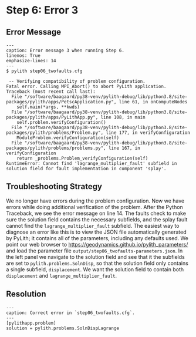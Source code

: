 # Step 6: Error 3

## Error Message

```{code-block} console
---
caption: Error message 3 when running Step 6.
linenos: True
emphasize-lines: 14
---
$ pylith step06_twofaults.cfg

 -- Verifying compatibility of problem configuration.
Fatal error. Calling MPI_Abort() to abort PyLith application.
Traceback (most recent call last):
  File "/software/baagaard/py38-venv/pylith-debug/lib/python3.8/site-packages/pylith/apps/PetscApplication.py", line 61, in onComputeNodes
    self.main(*args, **kwds)
  File "/software/baagaard/py38-venv/pylith-debug/lib/python3.8/site-packages/pylith/apps/PyLithApp.py", line 108, in main
    self.problem.verifyConfiguration()
  File "/software/baagaard/py38-venv/pylith-debug/lib/python3.8/site-packages/pylith/problems/Problem.py", line 177, in verifyConfiguration
    ModuleProblem.verifyConfiguration(self)
  File "/software/baagaard/py38-venv/pylith-debug/lib/python3.8/site-packages/pylith/problems/problems.py", line 167, in verifyConfiguration
    return _problems.Problem_verifyConfiguration(self)
RuntimeError: Cannot find 'lagrange_multiplier_fault' subfield in solution field for fault implementation in component 'splay'.
```

## Troubleshooting Strategy

We no longer have errors during the problem configuration.
Now we have errors while doing additional verification of the problem.
After the Python Traceback, we see the error message on line 14.
The faults check to make sure the solution field contains the necessary subfields, and the splay fault cannot find the `lagrange_multiplier_fault` subfield.
The easiest way to diagnose an error like this is to view the JSON file automatically generated by PyLith; it contains all of the parameters, including any defaults used.
We point our web browser to <https://geodynamics.github.io/pylith_parameters/> and load the parameter file `output/step06_twofaults-parameters.json`.
In the left panel we navigate to the solution field and see that it the subfields are set to `pylith.problems.SolnDisp`, so that the solution field only contains a single subfield, `displacement`.
We want the solution field to contain both `displacement` and `lagrange_multiplier_fault`.

## Resolution

```{code-block} cfg
---
caption: Correct error in `step06_twofaults.cfg`.
---
[pylithapp.problem]
solution = pylith.problems.SolnDispLagrange
```

